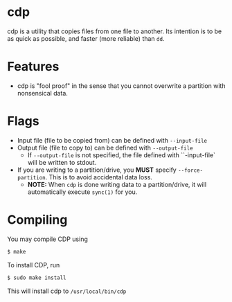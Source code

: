# cdp
cdp is a utility that copies files from one file to another. Its intention is to be as quick as possible, and faster (more reliable) than `dd`.

# Features
- cdp is "fool proof" in the sense that you cannot overwrite a partition with nonsensical data.

# Flags
- Input file (file to be copied from) can be defined with `--input-file`
- Output file (file to copy to) can be defined with `--output-file`
  - If `--output-file` is not specified, the file defined with ``-input-file` will be written to stdout.
- If you are writing to a partition/drive, you **MUST** specify `--force-partition`. This is to avoid accidental data loss.
  - **NOTE:** When `cdp` is done writing data to a partition/drive, it will automatically execute `sync(1)` for you.
  
# Compiling
You may compile CDP using
```sh
$ make
```

To install CDP, run
```sh
$ sudo make install
```
This will install cdp to `/usr/local/bin/cdp`
